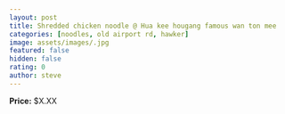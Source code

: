 ```yaml
---
layout: post
title: Shredded chicken noodle @ Hua kee hougang famous wan ton mee
categories: [noodles, old airport rd, hawker]
image: assets/images/.jpg
featured: false
hidden: false
rating: 0
author: steve
---
```



**Price:** $X.XX  
